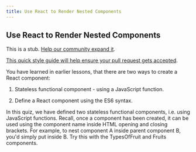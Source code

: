 ```yaml
---
title: Use React to Render Nested Components
---
```

## Use React to Render Nested Components

This is a stub. <a href='https://github.com/freecodecamp/guides/tree/master/src/pages/certifications/front-end-libraries/react/use-react-to-render-nested-components/index.md' target='_blank' rel='nofollow'>Help our community expand it</a>.

<a href='https://github.com/freecodecamp/guides/blob/master/README.md' target='_blank' rel='nofollow'>This quick style guide will help ensure your pull request gets accepted</a>.

<!-- The article goes here, in GitHub-flavored Markdown. Feel free to add YouTube videos, images, and CodePen/JSBin embeds  -->
You have learned in earlier lessons, that there are two ways to create a React component:

1. Stateless functional component - using a JavaScript function.

2. Define a React component using the ES6 syntax.

In this quiz, we have defined two stateless functional components, i.e. using JavaScript functions. Recall, once a component has been created, it can be used using the component name inside HTML opening and closing brackets. For example, to nest component A inside parent component B, you'd simply put <A /> inside B. Try this with the TypesOfFruit and Fruits components.
